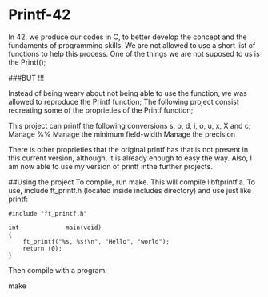 # Printf-42

In 42, we produce our codes in C, to better develop the concept and the fundaments of programming skills.
We are not allowed to use a short list of functions to help this process. One of the things we are not suposed to us is the Printf();

###BUT !!!

Instead of being weary about not being able to use the function, we was allowed to reproduce the Printf function;
The following project consist recreating some of the proprieties of the Printf function;

This project can printf the following conversions
s, p, d, i, o, u, x, X and c;
Manage %%
Manage the minimum field-width
Manage the precision

There is other proprieties that the original printf has that is not present in this current version, although, it is already enough to easy the way.
Also, I am now able to use my version of printf inthe further projects.

##Using the project
To compile, run make. This will compile libftprintf.a. To use, include ft_printf.h (located inside includes directory) and use just like printf:

```
#include "ft_printf.h"

int				main(void)
{
	ft_printf("%s, %s!\n", "Hello", "world");
	return (0);
}
```

Then compile with a program:

make